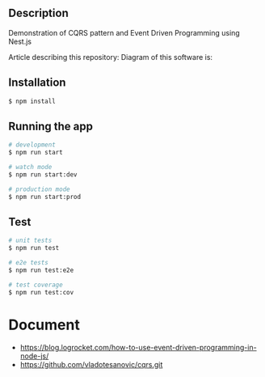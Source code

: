 ## Description

Demonstration of CQRS pattern and Event Driven Programming using Nest.js

Article describing this repository:
Diagram of this software is:

## Installation

```bash
$ npm install
```

## Running the app

```bash
# development
$ npm run start

# watch mode
$ npm run start:dev

# production mode
$ npm run start:prod
```

## Test

```bash
# unit tests
$ npm run test

# e2e tests
$ npm run test:e2e

# test coverage
$ npm run test:cov
```

# Document

- https://blog.logrocket.com/how-to-use-event-driven-programming-in-node-js/
- https://github.com/vladotesanovic/cqrs.git
